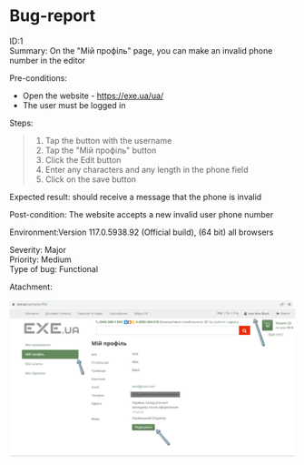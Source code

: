 # Bug-report

ID:1  
Summary: On the "Мій профіль" page, you can make an invalid phone number in the editor 
 
Pre-conditions:
+ Open the website - https://exe.ua/ua/
+ The user must be logged in

Steps: 
     
> 1) Tap the button with the username    
> 2) Tap the "Мій профіль" button    
> 3) Click the Edit button  
> 4) Enter any characters and any length in the phone field  
> 5) Click on the save button  

Expected result: should receive a message that the phone is invalid  

Post-condition: The website accepts a new invalid user phone number  

Environment:Version 117.0.5938.92 (Official build), (64 bit) all browsers

Severity: Major  
Priority: Medium  
Type of bug: Functional  

Atachment:

![](screenshoot/TestReportID1Photo1.png)